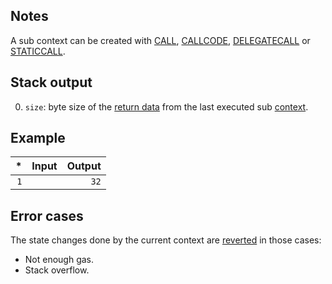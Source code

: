## Notes

A sub context can be created with [CALL](/#F1), [CALLCODE](/#F2), [DELEGATECALL](/#F4) or [STATICCALL](/#FA).

## Stack output

0. `size`: byte size of the [return data](/about) from the last executed sub [context](/about).

## Example

| * | Input | Output |
|--:|------:|-------:|
| `1` | | `32` |

## Error cases

The state changes done by the current context are [reverted](#FD) in those cases:
- Not enough gas.
- Stack overflow.
